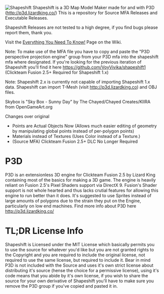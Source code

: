 ![Shapeshift](https://i.imgur.com/dWWExrI.png)
Shapeshift is a 3D Map Model Maker made for and with P3D (http://p3d.lizardking.co/)
This is a repository for Source MFA Releases and Executable Releases.

Shapeshift Releases are not tested to a high degree, if you find bugs please report them, thank you.

Visit the [Everything You Need To Know!](https://github.com/VoyVivika/shapeshift/wiki/Everything-You-Need-To-Know!) Page on the Wiki.

Note: To make use of the MFA file you have to copy and paste the "P3D perspective projection engine" group from your P3D mfa into the shapeshift mfa where designated.
If you're looking for the previous iteration of Shapeshift you'll find it here https://github.com/VoyVivika/shapeshift1 (Clickteam Fusion 2.5+ Required for Shapeshift 1.x)

Note: Shapeshift 2.x is currently not capable of importing Shapeshift 1.x data.
Shapeshift can import T-Mesh (visit http://p3d.lizardking.co) and OBJ files.

Skybox is "Sky Box - Sunny Day" by The Chayed/Chayed Creates/KIIRA from OpenGameArt.org

Changes over original
- Points are Actual Objects Now (Allows much easier editing of geometry by manipulating global points instead of per-polygon points)
- Materials instead of Textures (Uses Color instead of a Texture.)
- (Source MFA) Clickteam Fusion 2.5+ DLC No Longer Required

# P3D
P3D is an extensionless 3D engine for Clickteam Fusion 2.5 by Lizard King containing most of the basics for making a 3D game. The engine is heavily reliant on Fusion 2.5's Pixel Shaders support via DirectX 9. Fusion's Shader support is not whole hearted and thus lacks crutial features for allowing this engine to run better than it does. It's suggested to use Sprites instead of large amounts of polygons due to the strain they put on the Engine, particularly on low end machines. Find more info about P3D here http://p3d.lizardking.co/

# TL;DR License Info
Shapeshift is Licensed under the MIT License which basically permits you to use the source for whatever you'd like but you are not granted rights to the Copyright and you are required to include the original license, not required to use the same license, but required to include it. Bear in mind P3D is not included with the Source and uses it's own strict license about distributing it's source (hense the choice for a permissive license), using it's code means that you abide by it's own license, if you wish to share the source for your own derivative of Shapeshift you'll have to make sure you remove the P3D group if you've copied and pasted it in.
